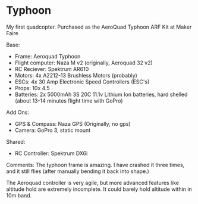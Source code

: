 Typhoon
=======

My first quadcopter. Purchased as the AeroQuad Typhoon ARF Kit at Maker Faire

Base:
* Frame: Aeroquad Typhoon
* Flight computer: Naza M v2 (originally, Aeroquad 32 v2)
* RC Reciever: Spektrum AR610
* Motors: 4x A2212-13 Brushless Motors (probably)
* ESCs: 4x 30 Amp Electronic Speed Controllers (ESC's)
* Props: 10x 4.5
* Batteries: 2x 5000mAh 3S 20C 11.1v Lithium Ion batteries, hard shelled (about 13-14 minutes flight time with GoPro)

Add Ons:
* GPS & Compass: Naza GPS (Originally, no gps)
* Camera: GoPro 3, static mount

Shared:
* RC Controller: Spektrum DX6i

Comments:
The typhoon frame is amazing. I have crashed it three times, and it still flies (after manually bending it back into shape.)

The Aeroquad controller is very agile, but more advanced features like altitude hold are extremely incomplete. It could barely hold altitude within in 10m band.
